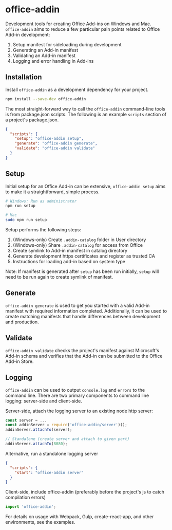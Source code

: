 # office-addin

Development tools for creating Office Add-ins on Windows and Mac.
`office-addin` aims to reduce a few particular pain points related to Office Add-in development:

1. Setup manifest for sideloading during development
2. Generating an Add-in manifest
3. Validating an Add-in manifest
4. Logging and error handling in Add-ins

## Installation

Install `office-addin` as a development dependency for your project.

```bash
npm install --save-dev office-addin
```

The most straight-forward way to call the `office-addin` command-line tools is from package.json scripts.
The following is an example `scripts` section of a project's package.json.

```json
{
  "scripts": {
    "setup": "office-addin setup",
    "generate": "office-addin generate",
    "validate": "office-addin validate"
  }
}
```

## Setup

Initial setup for an Office Add-in can be extensive,
`office-addin setup` aims to make it a straightforward, simple process.

```bash
# Windows: Run as administrator
npm run setup

# Mac
sudo npm run setup
```

Setup performs the following steps:

1. (Windows-only) Create `.addin-catalog` folder in User directory
2. (Windows-only) Share `.addin-catalog` for access from Office
3. Create symlink to Add-in manifest in catalog directory
4. Generate development https certificates and register as trusted CA
5. Instructions for loading add-in based on system type

Note: If manifest is generated after `setup` has been run initially,
`setup` will need to be run again to create symlink of manifest.

## Generate

`office-addin generate` is used to get you started with a valid Add-in manifest with required information completed. 
Additionally, it can be used to create matching manifests that handle differences between development and production.

## Validate

`office-addin validate` checks the project's manifest against Microsoft's Add-in schema
and verifies that the Add-in can be submitted to the Office Add-in Store.

## Logging

`office-addin` can be used to output `console.log` and `errors` to the command line.
There are two primary components to command line logging: server-side and client-side.

Server-side, attach the logging server to an existing node http server:

```js
const server = ...
const addinServer = require('office-addin/server')();
addinServer.attachTo(server);

// Standalone (create server and attach to given port)
addinServer.attachTo(8080);
```

Alternative, run a standalone logging server

```json
{
  "scripts": {
    "start": "office-addin server"
  }
}
```

Client-side, include office-addin (preferably before the project's js to catch compilation errors)

```js
import 'office-addin';
```

For details on usage with Webpack, Gulp, create-react-app, and other environments, see the examples.
